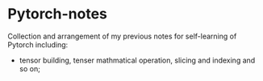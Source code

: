 # Pytorch-notes
Collection and arrangement of my previous notes for self-learning of Pytorch
including:
+ tensor building, tenser mathmatical operation, slicing and indexing and so on;
